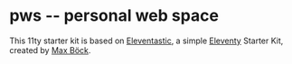 # pws -- personal web space

This 11ty starter kit is based on [Eleventastic](https://eleventastic.netlify.com), a simple [Eleventy](https://www.11ty.dev) Starter Kit, created by [Max Böck](https://github.com/maxboeck).